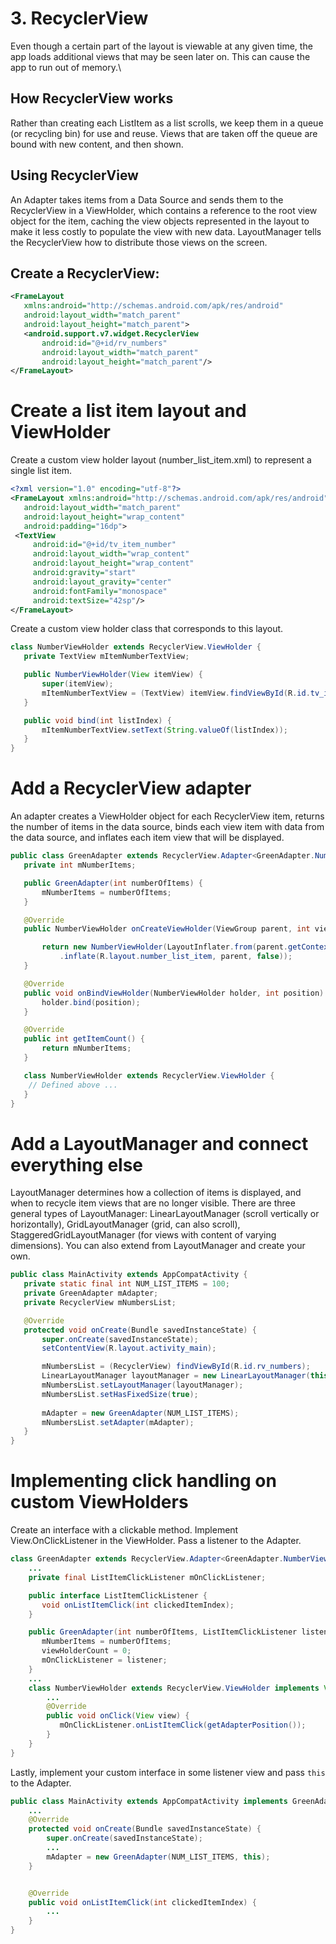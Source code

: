 # 3. RecyclerView

Even though a certain part of the layout is viewable at any given time, the app loads additional views that may be seen later on. This can cause the app to run out of memory.\

## How RecyclerView works
Rather than creating each ListItem as a list scrolls, we keep them in a queue (or recycling bin) for use and reuse. Views that are taken off the queue are bound with new content, and then shown.

## Using RecyclerView
An Adapter takes items from a Data Source and sends them to the RecyclerView in a ViewHolder, which contains a reference to the root view object for the item, caching the view objects represented in the layout to make it less costly to populate the view with new data. LayoutManager tells the RecyclerView how to distribute those views on the screen.

## Create a RecyclerView:
```xml
<FrameLayout
   xmlns:android="http://schemas.android.com/apk/res/android"
   android:layout_width="match_parent"
   android:layout_height="match_parent">
   <android.support.v7.widget.RecyclerView
       android:id="@+id/rv_numbers"
       android:layout_width="match_parent"
       android:layout_height="match_parent"/>
</FrameLayout>
```

# Create a list item layout and ViewHolder
Create a custom view holder layout (number_list_item.xml) to represent a single list item.
```xml
<?xml version="1.0" encoding="utf-8"?>
<FrameLayout xmlns:android="http://schemas.android.com/apk/res/android"
   android:layout_width="match_parent"
   android:layout_height="wrap_content"
   android:padding="16dp">
 <TextView
     android:id="@+id/tv_item_number"
     android:layout_width="wrap_content"
     android:layout_height="wrap_content"
     android:gravity="start"
     android:layout_gravity="center"
     android:fontFamily="monospace"
     android:textSize="42sp"/>
</FrameLayout>
```

Create a custom view holder class that corresponds to this layout.
```java
class NumberViewHolder extends RecyclerView.ViewHolder {
   private TextView mItemNumberTextView;

   public NumberViewHolder(View itemView) {
       super(itemView);
       mItemNumberTextView = (TextView) itemView.findViewById(R.id.tv_item_number);
   }

   public void bind(int listIndex) {
       mItemNumberTextView.setText(String.valueOf(listIndex));
   }
}
```

# Add a RecyclerView adapter
An adapter creates a ViewHolder object for each RecyclerView item, returns the number of items in the data source, binds each view item with data from the data source, and inflates each item view that will be displayed.

```java
public class GreenAdapter extends RecyclerView.Adapter<GreenAdapter.NumberViewHolder> {
   private int mNumberItems;

   public GreenAdapter(int numberOfItems) {
       mNumberItems = numberOfItems;
   }

   @Override
   public NumberViewHolder onCreateViewHolder(ViewGroup parent, int viewType) {

       return new NumberViewHolder(LayoutInflater.from(parent.getContext())
           .inflate(R.layout.number_list_item, parent, false));
   }

   @Override
   public void onBindViewHolder(NumberViewHolder holder, int position) {
       holder.bind(position);
   }

   @Override
   public int getItemCount() {
       return mNumberItems;
   }

   class NumberViewHolder extends RecyclerView.ViewHolder {
    // Defined above ...
   }
}
```

# Add a LayoutManager and connect everything else
LayoutManager determines how a collection of items is displayed, and when to recycle item views that are no longer visible. There are three general types of LayoutManager: LinearLayoutManager (scroll vertically or horizontally), GridLayoutManager (grid, can also scroll), StaggeredGridLayoutManager (for views with content of varying dimensions). You can also extend from LayoutManager and create your own.

```java
public class MainActivity extends AppCompatActivity {
   private static final int NUM_LIST_ITEMS = 100;
   private GreenAdapter mAdapter;
   private RecyclerView mNumbersList;

   @Override
   protected void onCreate(Bundle savedInstanceState) {
       super.onCreate(savedInstanceState);
       setContentView(R.layout.activity_main);

       mNumbersList = (RecyclerView) findViewById(R.id.rv_numbers);
       LinearLayoutManager layoutManager = new LinearLayoutManager(this);
       mNumbersList.setLayoutManager(layoutManager);
       mNumbersList.setHasFixedSize(true);
      
       mAdapter = new GreenAdapter(NUM_LIST_ITEMS);
       mNumbersList.setAdapter(mAdapter);
   }
}
```

# Implementing click handling on custom ViewHolders
Create an interface with a clickable method. Implement View.OnClickListener in the ViewHolder. Pass a listener to the Adapter.

```java
class GreenAdapter extends RecyclerView.Adapter<GreenAdapter.NumberViewHolder> {
    ...
    private final ListItemClickListener mOnClickListener;

    public interface ListItemClickListener {
       void onListItemClick(int clickedItemIndex);
    }

    public GreenAdapter(int numberOfItems, ListItemClickListener listener) {
       mNumberItems = numberOfItems;
       viewHolderCount = 0;
       mOnClickListener = listener;
    }
    ...
    class NumberViewHolder extends RecyclerView.ViewHolder implements View.OnClickListener {
        ...
        @Override
        public void onClick(View view) {
           mOnClickListener.onListItemClick(getAdapterPosition());
        }
    }
}
```


Lastly, implement your custom interface in some listener view and pass `this` to the Adapter.
```java
public class MainActivity extends AppCompatActivity implements GreenAdapter.ListItemClickListener {
    ...
    @Override
    protected void onCreate(Bundle savedInstanceState) {
        super.onCreate(savedInstanceState);
        ...
        mAdapter = new GreenAdapter(NUM_LIST_ITEMS, this);
    }


    @Override
    public void onListItemClick(int clickedItemIndex) {
        ...
    }
}
```
